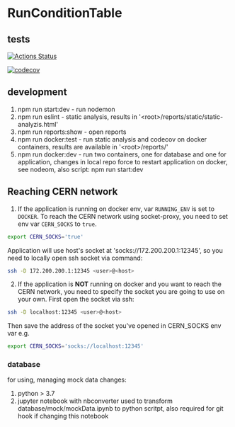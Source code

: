 # RunConditionTable

## tests

[![Actions Status](https://github.com/AliceO2Group/RunConditionTable/workflows/Tests/badge.svg)](https://github.com/AliceO2Group/RunConditionTable/actions)

[![codecov](https://codecov.io/gh/AliceO2Group/RunConditionTable/branch/master/graph/badge.svg)](https://codecov.io/gh/AliceO2Group/RunConditionTable)

## development

1. npm run start:dev - run nodemon
2. npm run eslint - static analysis, results in '\<root\>/reports/static/static-analyzis.html'
3. npm run reports:show - open reports
4. npm run docker:test - run static analysis and codecov on docker containers, results are available in '\<root\>/reports/'
5. npm run docker:dev - run two containers, one for database and one for application, changes in local repo force to restart application on docker, see nodeom, also script: npm run start:dev

## Reaching CERN network

1. If the application is running on docker env, var `RUNNING_ENV` is set to `DOCKER`. To reach the CERN network using socket-proxy, you need to set env var `CERN_SOCKS` to `true`.

```bash
export CERN_SOCKS='true'
```

Application will use host's socket at 'socks://172.200.200.1:12345', so you need to locally open ssh socket via command:

```bash
ssh -D 172.200.200.1:12345 <user>@<host>
```

2. If the application is <b>NOT</b> running on docker and you want to reach the CERN network, you need to specify the socket you are going to use on your own. First open the socket via ssh:

```bash
ssh -D localhost:12345 <user>@<host>
```

Then save the address of the socket you've opened in CERN_SOCKS env var e.g.

```bash
export CERN_SOCKS='socks://localhost:12345'
```

### database

for using, managing mock data changes:

1. python > 3.7
2. jupyter notebook with nbconverter used to transform database/mock/mockData.ipynb to python scritpt, also required for git hook if changing this notebook
